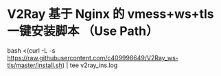 # V2Ray 基于 Nginx 的 vmess+ws+tls 一键安装脚本 （Use Path）
bash <(curl -L -s https://raw.githubusercontent.com/c409998649/V2Ray_ws-tls/master/install.sh) | tee v2ray_ins.log

